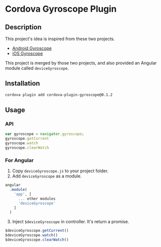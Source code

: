 Cordova Gyroscope Plugin
========

Description
--------

This project's idea is inspired from these two projects.
- [Android Gyroscope](https://github.com/zanderso/cordova-plugin-gyroscope)
- [iOS Gyroscope](https://github.com/jhurliman/cordova-plugin-gyroscope)

This project is merged by those two projects, and also provided an Angular module
called `deviceGyroscope`.

Installation
--------

```bash
cordova plugin add cordova-plugin-gyroscope@0.1.2
```

Usage
--------

### API

```javascript
var gyroscope = navigator.gyroscope;
gyroscope.getCurrent
gyroscope.watch
gyroscope.clearWatch
```

### For Angular

1. Copy `deviceGyroscope.js` to your project folder.
2. Add `deviceGyroscope` as a module.

```javascript
angular
  .module(
    'app', [
      ... other modules
      'deviceGyroscope'
    ]
  )
```
3. Inject `$deviceGyroscope` in controller. It's return a promise.
```javascript
$deviceGyroscope.getCurrent()
$deviceGyroscope.watch()
$deviceGyroscope.clearWatch()
```
